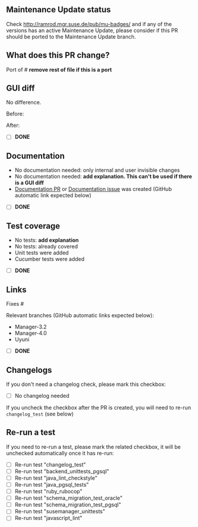 ## Maintenance Update status

Check http://ramrod.mgr.suse.de/pub/mu-badges/ and if any of the versions has an active Maintenance Update, please consider if this PR should be ported to the Maintenance Update branch.

## What does this PR change?

Port of # **remove rest of file if this is a port**

## GUI diff

No difference.

Before:

After:

- [ ] **DONE**

## Documentation
- No documentation needed: only internal and user invisible changes
- No documentation needed: **add explanation. This can't be used if there is a GUI diff**
- [Documentation PR](https://github.com/uyuni-project/uyuni-docs/pulls) or [Documentation issue](https://github.com/SUSE/spacewalk/projects/31) was created (GitHub automatic link expected below)

- [ ] **DONE**

## Test coverage
- No tests: **add explanation**
- No tests: already covered
- Unit tests were added
- Cucumber tests were added

- [ ] **DONE**

## Links

Fixes #

Relevant branches (GitHub automatic links expected below):
 - Manager-3.2
 - Manager-4.0
 - Uyuni

- [ ] **DONE**

## Changelogs

If you don't need a changelog check, please mark this checkbox:

- [ ] No changelog needed

If you uncheck the checkbox after the PR is created, you will need to re-run `changelog_test` (see below)


## Re-run a test

If you need to re-run a test, please mark the related checkbox, it will be unchecked automatically once it has re-run:

- [ ] Re-run test "changelog_test"
- [ ] Re-run test "backend_unittests_pgsql"
- [ ] Re-run test "java_lint_checkstyle"
- [ ] Re-run test "java_pgsql_tests"
- [ ] Re-run test "ruby_rubocop"
- [ ] Re-run test "schema_migration_test_oracle"
- [ ] Re-run test "schema_migration_test_pgsql"
- [ ] Re-run test "susemanager_unittests"
- [ ] Re-run test "javascript_lint"
